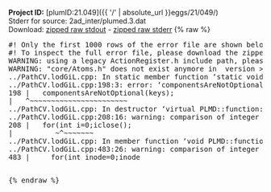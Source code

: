 **Project ID:** [plumID:21.049]({{ '/' | absolute_url }}eggs/21/049/)  
Stderr for source:  2ad_inter/plumed.3.dat   
Download: [zipped raw stdout](plumed.3.dat.plumed.stdout.txt.zip) - [zipped raw stderr](plumed.3.dat.plumed.stderr.txt.zip) 
{% raw %}
<pre>
#! Only the first 1000 rows of the error file are shown below
#! To inspect the full error file, please download the zipped raw stderr file above
WARNING: using a legacy ActionRegister.h include path, please use <<#include "core/ActionRegister.h">>
WARNING: "core/Atoms.h" does not exist anymore in  version >=2.10, you should change your code.
../PathCV.lodGiL.cpp: In static member function ‘static void PLMD::function::PathCV::registerKeywords(PLMD::Keywords&)’:
../PathCV.lodGiL.cpp:198:3: error: ‘componentsAreNotOptional’ was not declared in this scope
198 |   componentsAreNotOptional(keys);
|   ^~~~~~~~~~~~~~~~~~~~~~~~
../PathCV.lodGiL.cpp: In destructor ‘virtual PLMD::function::PathCV::~PathCV()’:
../PathCV.lodGiL.cpp:208:16: warning: comparison of integer expressions of different signedness: ‘int’ and ‘unsigned int’ [-Wsign-compare]
208 |   for(int i=0;i<mw_n_;++i){
|               ~^~~~~~
../PathCV.lodGiL.cpp: In constructor ‘PLMD::function::PathCV::PathCV(const PLMD::ActionOptions&)’:
../PathCV.lodGiL.cpp:236:16: warning: comparison of integer expressions of different signedness: ‘int’ and ‘unsigned int’ [-Wsign-compare]
236 |   for(int i=0;i<mw_n_;++i){
|               ~^~~~~~
../PathCV.lodGiL.cpp:259:11: warning: comparison of integer expressions of different signedness: ‘int’ and ‘unsigned int’ [-Wsign-compare]
259 |       if(i==mw_id_) ifiles[i]->close();
|          ~^~~~~~~~
../PathCV.lodGiL.cpp: In member function ‘void PLMD::function::PathCV::generatePath()’:
../PathCV.lodGiL.cpp:483:26: warning: comparison of integer expressions of different signedness: ‘int’ and ‘unsigned int’ [-Wsign-compare]
483 |     for(int inode=0;inode<nnodes;inode++){
|                     ~~~~~^~~~~~~
../PathCV.lodGiL.cpp: In member function ‘void PLMD::function::PathCV::readMultipleWalkers()’:
../PathCV.lodGiL.cpp:941:16: warning: comparison of integer expressions of different signedness: ‘int’ and ‘unsigned int’ [-Wsign-compare]
941 |   for(int i=0;i<mw_n_;++i){
|               ~^~~~~~
../PathCV.lodGiL.cpp:942:9: warning: comparison of integer expressions of different signedness: ‘int’ and ‘unsigned int’ [-Wsign-compare]
942 |     if(i==mw_id_) continue;
|        ~^~~~~~~~
../PathCV.lodGiL.cpp:957:5: error: invalid use of incomplete type ‘class PLMD::Communicator’
957 |     comm.Barrier();
|     ^~~~
In file included from /home/runner/opt/include/plumed/function/../core/../tools/OFile.h:25,
from /home/runner/opt/include/plumed/function/../core/../tools/Log.h:25,
from /home/runner/opt/include/plumed/function/../core/Action.h:30,
from /home/runner/opt/include/plumed/function/../core/ActionWithValue.h:25,
from /home/runner/opt/include/plumed/function/Function.h:25,
from ../PathCV.lodGiL.cpp:22:
/home/runner/opt/include/plumed/function/../core/../tools/FileBase.h:29:7: note: forward declaration of ‘class PLMD::Communicator’
29 | class Communicator;
|       ^~~~~~~~~~~~
../PathCV.lodGiL.cpp:958:5: error: invalid use of incomplete type ‘class PLMD::Communicator’
958 |     multi_sim_comm.Barrier();
|     ^~~~~~~~~~~~~~
/home/runner/opt/include/plumed/function/../core/../tools/FileBase.h:29:7: note: forward declaration of ‘class PLMD::Communicator’
29 | class Communicator;
|       ^~~~~~~~~~~~
terminate called after throwing an instance of 'PLMD::Plumed::ExceptionError'
what():
(core/PlumedMain.cpp:1499) void PLMD::PlumedMain::load(const std::string&)
An error happened while executing command env PLUMED_ROOT='/home/runner/opt/lib/plumed' PLUMED_VERSION='2.10b' PLUMED_HTMLDIR='/home/runner/opt/share/doc/plumed' PLUMED_INCLUDEDIR='/home/runner/opt/include' PLUMED_PROGRAM_NAME='plumed' PLUMED_IS_INSTALLED='yes' "/home/runner/opt/lib/plumed"/scripts/mklib.sh -n -o ./../PathCV.2.10b.so ../PathCV.cpp

[fv-az2027-338:08124] *** Process received signal ***
[fv-az2027-338:08124] Signal: Aborted (6)
[fv-az2027-338:08124] Signal code:  (-6)
[fv-az2027-338:08124] [ 0] /lib/x86_64-linux-gnu/libc.so.6(+0x45330)[0x7f4bf0a45330]
[fv-az2027-338:08124] [ 1] /lib/x86_64-linux-gnu/libc.so.6(pthread_kill+0x11c)[0x7f4bf0a9eb2c]
[fv-az2027-338:08124] [ 2] /lib/x86_64-linux-gnu/libc.so.6(gsignal+0x1e)[0x7f4bf0a4527e]
[fv-az2027-338:08124] [ 3] /lib/x86_64-linux-gnu/libc.so.6(abort+0xdf)[0x7f4bf0a288ff]
[fv-az2027-338:08124] [ 4] /lib/x86_64-linux-gnu/libstdc++.so.6(+0xa5ff5)[0x7f4bf0ea5ff5]
[fv-az2027-338:08124] [ 5] /lib/x86_64-linux-gnu/libstdc++.so.6(+0xbb0da)[0x7f4bf0ebb0da]
[fv-az2027-338:08124] [ 6] /lib/x86_64-linux-gnu/libstdc++.so.6(_ZSt10unexpectedv+0x0)[0x7f4bf0ea5a55]
[fv-az2027-338:08124] [ 7] /lib/x86_64-linux-gnu/libstdc++.so.6(+0xa5a6f)[0x7f4bf0ea5a6f]
[fv-az2027-338:08124] [ 8] plumed(+0x146dd)[0x55682fb346dd]
[fv-az2027-338:08124] [ 9] /lib/x86_64-linux-gnu/libc.so.6(+0x2a1ca)[0x7f4bf0a2a1ca]
[fv-az2027-338:08124] [10] /lib/x86_64-linux-gnu/libc.so.6(__libc_start_main+0x8b)[0x7f4bf0a2a28b]
[fv-az2027-338:08124] [11] plumed(+0x15365)[0x55682fb35365]
[fv-az2027-338:08124] *** End of error message ***
</pre>
{% endraw %}
